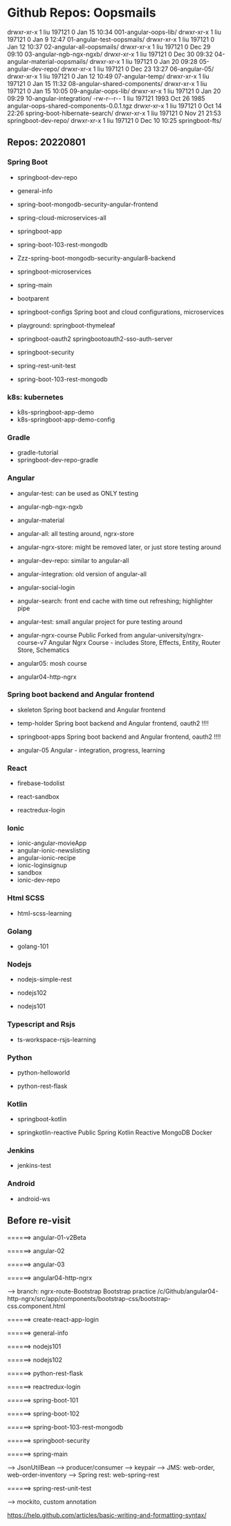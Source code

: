 # Github Repos: Oopsmails

drwxr-xr-x 1 liu 197121    0 Jan 15 10:34 001-angular-oops-lib/
drwxr-xr-x 1 liu 197121    0 Jan  9 12:47 01-angular-test-oopsmails/
drwxr-xr-x 1 liu 197121    0 Jan 12 10:37 02-angular-all-oopsmails/
drwxr-xr-x 1 liu 197121    0 Dec 29 09:10 03-angular-ngb-ngx-ngxb/
drwxr-xr-x 1 liu 197121    0 Dec 30 09:32 04-angular-material-oopsmails/
drwxr-xr-x 1 liu 197121    0 Jan 20 09:28 05-angular-dev-repo/
drwxr-xr-x 1 liu 197121    0 Dec 23 13:27 06-angular-05/
drwxr-xr-x 1 liu 197121    0 Jan 12 10:49 07-angular-temp/
drwxr-xr-x 1 liu 197121    0 Jan 15 11:32 08-angular-shared-components/
drwxr-xr-x 1 liu 197121    0 Jan 15 10:05 09-angular-oops-lib/
drwxr-xr-x 1 liu 197121    0 Jan 20 09:29 10-angular-integration/
-rw-r--r-- 1 liu 197121 1993 Oct 26  1985 angular-oops-shared-components-0.0.1.tgz
drwxr-xr-x 1 liu 197121    0 Oct 14 22:26 spring-boot-hibernate-search/
drwxr-xr-x 1 liu 197121    0 Nov 21 21:53 springboot-dev-repo/
drwxr-xr-x 1 liu 197121    0 Dec 10 10:25 springboot-fts/



## Repos: 20220801

### Spring Boot

- springboot-dev-repo
- general-info
- spring-boot-mongodb-security-angular-frontend

- spring-cloud-microservices-all

- springboot-app

- spring-boot-103-rest-mongodb
- Zzz-spring-boot-mongodb-security-angular8-backend
- springboot-microservices
- spring-main
- bootparent

- springboot-configs
  Spring boot and cloud configurations, microservices

- playground: springboot-thymeleaf

- springboot-oauth2
  springbootoauth2-sso-auth-server

- springboot-security

- spring-rest-unit-test

- spring-boot-103-rest-mongodb

### k8s: kubernetes

- k8s-springboot-app-demo
- k8s-springboot-app-demo-config

### Gradle

- gradle-tutorial
- springboot-dev-repo-gradle

### Angular

- angular-test: can be used as ONLY testing
- angular-ngb-ngx-ngxb
- angular-material
- angular-all: all testing around, ngrx-store
- angular-ngrx-store: might be removed later, or just store testing around

- angular-dev-repo: similar to angular-all

- angular-integration: old version of angular-all
- angular-social-login

- angular-search: front end cache with time out refreshing; highlighter pipe
- angular-test: small angular project for pure testing around

- angular-ngrx-course Public
  Forked from angular-university/ngrx-course-v7
  Angular Ngrx Course - includes Store, Effects, Entity, Router Store, Schematics

- angular05: mosh course

- angular04-http-ngrx

### Spring boot backend and Angular frontend

- skeleton
  Spring boot backend and Angular frontend

- temp-holder
  Spring boot backend and Angular frontend, oauth2 !!!!

- springboot-apps
  Spring boot backend and Angular frontend, oauth2 !!!!

- angular-05
  Angular - integration, progress, learning

### React

- firebase-todolist

- react-sandbox

- reactredux-login

### Ionic

- ionic-angular-movieApp
- angular-ionic-newslisting
- angular-ionic-recipe
- ionic-loginsignup
- sandbox
- ionic-dev-repo

### Html SCSS

- html-scss-learning

### Golang

- golang-101

### Nodejs

- nodejs-simple-rest

- nodejs102

- nodejs101

### Typescript and Rsjs

- ts-workspace-rsjs-learning

### Python

- python-helloworld

- python-rest-flask

### Kotlin

- springboot-kotlin

- springkotlin-reactive Public
  Spring Kotlin Reactive MongoDB Docker

### Jenkins

- jenkins-test

### Android

- android-ws

## Before re-visit

======> angular-01-v2Beta

======> angular-02

======> angular-03

======> angular04-http-ngrx

--> branch: ngrx-route-Bootstrap
Bootstrap practice
/c/Github/angular04-http-ngrx/src/app/components/bootstrap-css/bootstrap-css.component.html

======> create-react-app-login

======> general-info

======> nodejs101

======> nodejs102

======> python-rest-flask

======> reactredux-login

======> spring-boot-101

======> spring-boot-102

======> spring-boot-103-rest-mongodb

======> springboot-security

======> spring-main

--> JsonUtilBean
--> producer/consumer
--> keypair
--> JMS: web-order, web-order-inventory
--> Spring rest: web-spring-rest

======> spring-rest-unit-test

--> mockito, custom annotation

https://help.github.com/articles/basic-writing-and-formatting-syntax/
